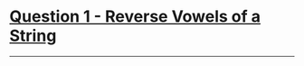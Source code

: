 # [Question 1 - Reverse Vowels of a String](https://leetcode.com/problems/reverse-vowels-of-a-string/)
---
